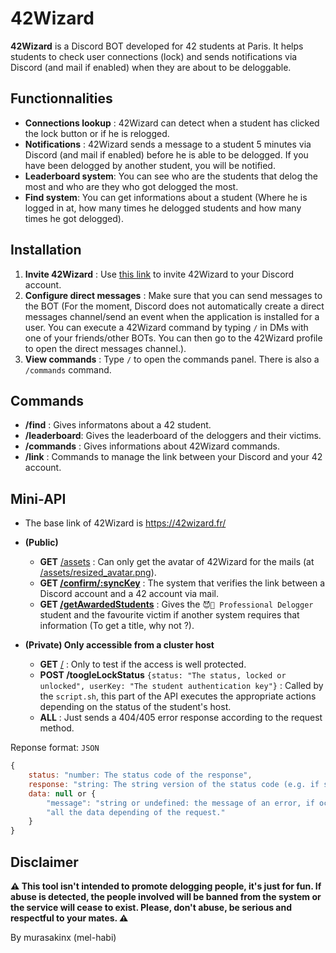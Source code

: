 # 42Wizard

**42Wizard** is a Discord BOT developed for 42 students at Paris. It helps students to check user connections (lock) and sends notifications via Discord (and mail if enabled) when they are about to be deloggable. 

## Functionnalities

- **Connections lookup** : 42Wizard can detect when a student has clicked the lock button or if he is relogged.
- **Notifications** : 42Wizard sends a message to a student 5 minutes via Discord (and mail if enabled) before he is able to be delogged. If you have been delogged by another student, you will be notified.
- **Leaderboard system**: You can see who are the students that delog the most and who are they who got delogged the most.
- **Find system**: You can get informations about a student (Where he is logged in at, how many times he delogged students and how many times he got delogged).

## Installation

1. **Invite 42Wizard** : Use [this link](https://discord.com/oauth2/authorize?client_id=1300932692749189235) to invite 42Wizard to your Discord account.
2. **Configure direct messages** : Make sure that you can send messages to the BOT (For the moment, Discord does not automatically create a direct messages channel/send an event when the application is installed for a user. You can execute a 42Wizard command by typing `/` in DMs with one of your friends/other BOTs. You can then go to the 42Wizard profile to open the direct messages channel.).
3. **View commands** : Type `/` to open the commands panel. There is also a `/commands` command.

## Commands

- **/find** : Gives informatons about a 42 student.
- **/leaderboard**: Gives the leaderboard of the deloggers and their victims.
- **/commands** : Gives informations about 42Wizard commands.
- **/link** : Commands to manage the link between your Discord and your 42 account.

## Mini-API

- The base link of 42Wizard is https://42wizard.fr/
- **(Public)**
    - **GET** [/assets](https://42wizard.fr/assets) : Can only get the avatar of 42Wizard for the mails (at [/assets/resized_avatar.png](https://42wizard.fr/assets/resized_avatar.png)).
    - **GET [/confirm/:syncKey](https://42wizard.fr/confirm)** : The system that verifies the link between a Discord account and a 42 account via mail.
    - **GET [/getAwardedStudents](https://42wizard.fr/getAwardedStudents)** : Gives the `😈👑 Professional Delogger` student and the favourite victim if another system requires that information (To get a title, why not ?).

- **(Private) Only accessible from a cluster host**
    - **GET** [/](https://42wizard.fr/) : Only to test if the access is well protected.
    - **POST /toogleLockStatus** `{status: "The status, locked or unlocked", userKey: "The student authentication key"}` : Called by the `script.sh`, this part of the API executes the appropriate actions depending on the status of the student's host.
    - **ALL** : Just sends a 404/405 error response according to the request method.

Reponse format: `JSON`
```js
{
    status: "number: The status code of the response",
    response: "string: The string version of the status code (e.g. if status is 404, response will be Not Found)",
    data: null or {
        "message": "string or undefined: the message of an error, if occurred",
        "all the data depending of the request."
    }
}
```

## Disclaimer

**⚠️ This tool isn't intended to promote delogging people, it's just for fun. If abuse is detected, the people involved will be banned from the system or the service will cease to exist. Please, don't abuse, be serious and respectful to your mates. ⚠️**

By murasakinx (mel-habi)
